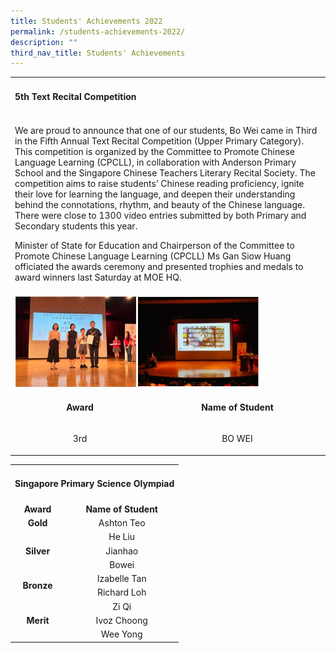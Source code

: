 ```yaml
---
title: Students' Achievements 2022
permalink: /students-achievements-2022/
description: ""
third_nav_title: Students' Achievements
---
```

<table>
<tbody>
<tr>
<td colspan="3" width="696">
<h4><strong>5th Text Recital Competition</strong></h4>
</td>
</tr>
<tr>
<td colspan="3" width="696">
<p>We are proud to announce that one of our students, Bo Wei came in Third in the Fifth Annual Text Recital Competition (Upper Primary Category). This competition is organized by the Committee to Promote Chinese Language Learning (CPCLL), in collaboration with Anderson Primary School and the Singapore Chinese Teachers Literary Recital Society. The competition aims to raise students&rsquo; Chinese reading proficiency, ignite their love for learning the language, and deepen their understanding behind the connotations, rhythm, and beauty of the Chinese language. There were close to 1300 video entries submitted by both Primary and Secondary students this year.</p>
<p>Minister of State for Education and Chairperson of the Committee to Promote Chinese Language Learning (CPCLL) Ms Gan Siow Huang officiated the awards ceremony and presented trophies and medals to award winners last Saturday at MOE HQ.</p>
</td>
</tr>
<tr>
<td colspan="3" width="696"><img style="width: 80%;" src="/images/sa13.png" /></td>
</tr>
<tr>
<td style="text-align: center;" width="208">
<p><strong>Award</strong></p>
</td>
<td style="text-align: center;" colspan="2" width="216">
<p><strong>Name of Student</strong></p>
</td>
</tr>
<tr>
<td style="text-align: center;" width="208">
<p>3rd</p>
</td>
<td style="text-align: center;" colspan="2" width="216">
<p>BO WEI</p>
</td>
</tr>
</tbody>
</table>
<table>
<tbody>
<tr>
<td colspan="3">
<h4><strong>Singapore Primary Science Olympiad</strong></h4>
</td>
</tr>
<tr>
<td style="text-align: center;"><strong>Award</strong></td>
<td style="text-align: center;" colspan="2"><strong>Name of Student</strong></td>
</tr>
<tr>
<td style="text-align: center;"><strong>Gold</strong></td>
<td style="text-align: center;" colspan="2">Ashton Teo</td>
</tr>
<tr>
<td style="text-align: center;" rowspan="3"><strong>Silver</strong></td>
<td style="text-align: center;" colspan="2">He Liu</td>
</tr>
<tr>
<td style="text-align: center;" colspan="2">Jianhao</td>
</tr>
<tr>
<td style="text-align: center;" colspan="2">Bowei</td>
</tr>
<tr>
<td style="text-align: center;" rowspan="2"><strong>Bronze</strong></td>
<td style="text-align: center;" colspan="2">Izabelle Tan</td>
</tr>
<tr>
<td style="text-align: center;" colspan="2">Richard Loh</td>
</tr>
<tr>
<td style="text-align: center;" rowspan="3"><strong>Merit</strong></td>
<td style="text-align: center;" colspan="2">Zi Qi</td>
</tr>
<tr>
<td style="text-align: center;" colspan="2">Ivoz Choong</td>
</tr>
<tr>
<td style="text-align: center;" colspan="2">Wee Yong</td>
</tr>
</tbody>
</table>